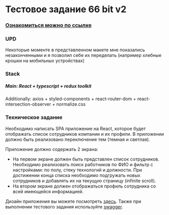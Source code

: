 # Тестовое задание 66 bit v2

### [Ознакомиться можно по ссылке](https://waaliad.github.io/test-task-66bit-v2/)

### UPD
Некоторые моменте в представленном макете мне показались незаконченными и я позволил себе их переделать (например хлебные крошки на мобильных устройствах)

### Stack
##### Main: React + typescript + redux toolkit
Additionally: axios + styled-components + react-router-dom + react-intersection-observer + normalize.css

### Техническое задание
Необходимо написать SPA приложение на React, которое будет отображать список сотрудников компании и их профили. В приложении должно быть реализовано переключение тем (темная и светлая).

Приложение должно содержать 2 экрана:
- На первом экране должен быть представлен список сотрудников. Необходимо реализовать поиск работников по ФИО и фильтр с настройками: по полу, стеку технологий и должности. При достижении конца списка необходимо подгружать новых сотрудников и добавлять их на текущую страницу (infinite scroll).
- На втором экране должен отображаться профиль сотрудника со всей имеющейся информацией.

Дизайн приложения вы можете посмотреть [здесь](https://www.figma.com/file/jBoVdJcufXi7WFnTvZFjrK/66.%D0%A2%D0%B5%D1%81%D1%82%D0%BE%D0%B2%D0%BE%D0%B5-%D0%B4%D0%BB%D1%8F-Frontend-%D1%80%D0%B0%D0%B7%D1%80%D0%B0%D0%B1%D0%BE%D1%82%D1%87%D0%B8%D0%BA%D0%B0?type=design&node-id=0%3A1&mode=design&t=AvdSj02DyWmZ1Z0r-1). 
Также при выполнении тестового задания используйте [swagger](https://frontend-test-api.stk8s.66bit.ru/swagger/index.html).